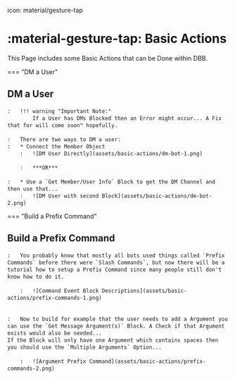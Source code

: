 icon: material/gesture-tap

# :material-gesture-tap: Basic Actions

This Page includes some Basic Actions that can be Done within DBB.


=== "DM a User"
    <h2> DM a User </h2>

    :   !!! warning "Important Note:"
            If a User has DMs Blocked then an Error might occur... A Fix that for will come soon™ hopefully.

    :   There are two ways to DM a user:
    :   * Connect the Member Object
        :   ![DM User Directly](assets/basic-actions/dm-bot-1.png)

        :   ***OR*** 
    
    :   * Use a `Get Member/User Info` Block to get the DM Channel and then use that...
        :   ![DM User with second Block](assets/basic-actions/dm-bot-2.png)

=== "Build a Prefix Command"
    <h2> Build a Prefix Command </h2>

    :   You probably know that mostly all bots used things called `Prefix Commands` before there were `Slash Commands`, but now there will be a tutorial how to setup a Prefix Command since many people still don't know how to do it.

        :   ![Command Event Block Descriptions](assets/basic-actions/prefix-commands-1.png)


    :   Now to build for example that the user needs to add a Argument you can use the `Get Message Argument(s)` Block. A Check if that Argument exists would also be needed...  
    If the Block will only have one Argument which contains spaces then you should use the `Multiple Arguments` Option...  

        :   ![Argument Prefix Command](assets/basic-actions/prefix-commands-2.png)